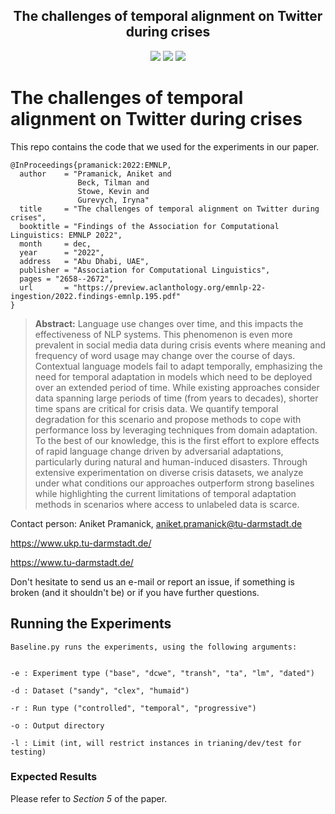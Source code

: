 
<h2 align="center">The challenges of temporal alignment on Twitter during crises</h2>

<p align="center">
  <a href="https://2022.emnlp.org/"><img src="https://img.shields.io/badge/Findings%20of%20EMNLP-2022-4b44ce"></a>
  <a href="https://arxiv.org/abs/2104.08535"><img src="http://img.shields.io/badge/Paper-PDF-red.svg"></a>
  <a href="https://github.com/UKPLab/emnlp2022-temporal-adaptation/blob/main/LICENSE">
    <img src="https://img.shields.io/badge/License-Apache%202.0-blue.svg">
  </a>
</p>

# The challenges of temporal alignment on Twitter during crises

This repo contains the code that we used for the experiments in our paper. 

```
@InProceedings{pramanick:2022:EMNLP,
  author    = "Pramanick, Aniket and
               Beck, Tilman and 
               Stowe, Kevin and 
               Gurevych, Iryna"
  title     = "The challenges of temporal alignment on Twitter during crises",
  booktitle = "Findings of the Association for Computational Linguistics: EMNLP 2022",
  month     = dec,
  year      = "2022",
  address   = "Abu Dhabi, UAE",
  publisher = "Association for Computational Linguistics",
  pages = "2658--2672",
  url       = "https://preview.aclanthology.org/emnlp-22-ingestion/2022.findings-emnlp.195.pdf"
}
```

> **Abstract:** Language use changes over time, and this impacts the effectiveness of NLP systems. This phenomenon is even more prevalent in social media data during crisis events where meaning and frequency of word usage may change over the course of days. Contextual language models fail to adapt temporally, emphasizing the need for temporal adaptation in models which need to be deployed over an extended period of time. While existing approaches consider data spanning large periods of time (from years to decades), shorter time spans are critical for crisis data. We quantify temporal degradation for this scenario and propose methods to cope with performance loss by leveraging techniques from domain adaptation. To the best of our knowledge, this is the first effort to explore effects of rapid language change driven by adversarial adaptations, particularly during natural and human-induced disasters. Through extensive experimentation on diverse crisis datasets, we analyze under what conditions our approaches outperform strong baselines while highlighting the current limitations of temporal adaptation methods in scenarios where access to unlabeled data is scarce.


Contact person: Aniket Pramanick, aniket.pramanick@tu-darmstadt.de

https://www.ukp.tu-darmstadt.de/

https://www.tu-darmstadt.de/


Don't hesitate to send us an e-mail or report an issue, if something is broken (and it shouldn't be) or if you have further questions.

## Running the Experiments

```
Baseline.py runs the experiments, using the following arguments:


-e : Experiment type ("base", "dcwe", "transh", "ta", "lm", "dated")

-d : Dataset ("sandy", "clex", "humaid")

-r : Run type ("controlled", "temporal", "progressive")

-o : Output directory

-l : Limit (int, will restrict instances in trianing/dev/test for testing)

```

### Expected Results

Please refer to _Section 5_ of the paper.

